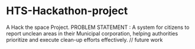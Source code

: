 # HTS-Hackathon-project
A Hack the space Project. PROBLEM STATEMENT : A system for citizens to report unclean areas in their Municipal corporation, helping authorities prioritize and execute clean-up efforts effectively.   // future work
